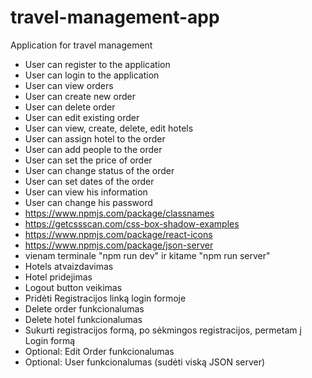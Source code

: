 # travel-management-app

Application for travel management

- User can register to the application
- User can login to the application
- User can view orders
- User can create new order
- User can delete order
- User can edit existing order
- User can view, create, delete, edit hotels
- User can assign hotel to the order
- User can add people to the order
- User can set the price of order
- User can change status of the order
- User can set dates of the order
- User can view his information
- User can change his password
- https://www.npmjs.com/package/classnames
- https://getcssscan.com/css-box-shadow-examples
- https://www.npmjs.com/package/react-icons
- https://www.npmjs.com/package/json-server
- vienam terminale "npm run dev" ir kitame "npm run server"
- Hotels atvaizdavimas
- Hotel pridejimas
- Logout button veikimas
- Pridėti Registracijos linką login formoje
- Delete order funkcionalumas
- Delete hotel funkcionalumas
- Sukurti registracijos formą, po sėkmingos registracijos, permetam į Login formą
- Optional: Edit Order funkcionalumas
- Optional: User funkcionalumas (sudėti viską JSON server)
